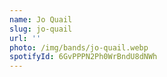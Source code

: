 ```yaml
---
name: Jo Quail
slug: jo-quail
url: ''
photo: /img/bands/jo-quail.webp
spotifyId: 6GvPPPN2Ph0WrBndU8dNWh
---
```

